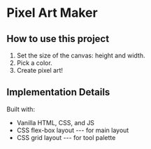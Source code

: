 # Pixel Art Maker

## How to use this project

1. Set the size of the canvas: height and width.
2. Pick a color.
3. Create pixel art!

## Implementation Details

Built with:

* Vanilla HTML, CSS, and JS
* CSS flex-box layout --- for main layout
* CSS grid layout --- for tool palette

